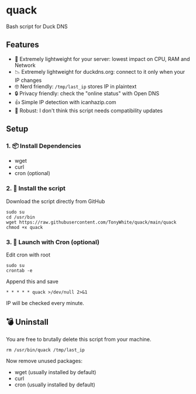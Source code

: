 # quack

Bash script for Duck DNS

## Features

* 🎯 Extremely lightweight for your server: lowest impact on CPU, RAM and Network
* 📉 Extremely lightweight for duckdns.org: connect to it only when your IP changes
* 🤓 Nerd friendly: `/tmp/last_ip` stores IP in plaintext
* 🔒 Privacy friendly: check the "online status" with Open DNS
* 👍 Simple IP detection with icanhazip.com
* 💪 Robust: I don't think this script needs compatibility updates

## Setup

### 1. 📦 Install Dependencies

* wget
* curl
* cron (optional)

### 2. 📜 Install the script

Download the script directly from GitHub

```
sudo su
cd /usr/bin
wget https://raw.githubusercontent.com/TonyWhite/quack/main/quack
chmod +x quack
```

### 3. 📅 Launch with Cron (optional)

Edit cron with root

```
sudo su
crontab -e
```

Append this and save

```
* * * * * quack >/dev/null 2>&1
```

IP will be checked every minute.

## 💣 Uninstall

You are free to brutally delete this script from your machine.

```
rm /usr/bin/quack /tmp/last_ip
```

Now remove unused packages:

* wget (usually installed by default)
* curl
* cron (usually installed by default)
